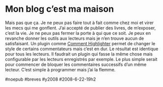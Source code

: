 # Mon blog c’est ma maison

Mais pas que ça. Je ne peux pas faire tout à fait comme chez moi et virer les mecs qui me gonflent. J’ai accepté de publier des livres, de m’exposer, c’est la vie. Je ne peux pas fermer la porte à qui que ce soit. Je peux en revanche donner les outils aux lecteurs mais je n’en trouve aucun de satisfaisant. Un plugin comme [Comment Highlighter](http://code.google.com/p/comment-highlighter/) permet de changer le style de certains commentateurs mais c’est en dur. Le résultat est identique pour tous les lecteurs. Il faudrait un plugin qui fasse la même chose mais configurable par les lecteurs enregistrés par exemple. Le plus simple serait pour commencer de bloquer les commentaires successifs d’un même lecteur. C’est simple à programmer mais j’ai la flemme.

#noepub #breves #y2008 #2008-6-22-19h2
